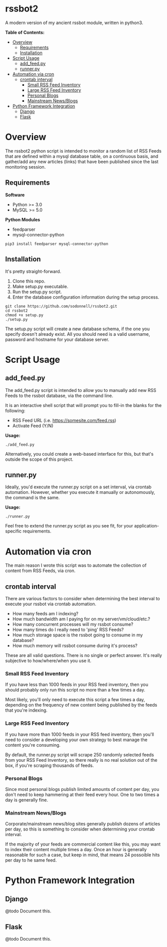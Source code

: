 # rssbot2 <!-- omit in toc -->

A modern version of my ancient rssbot module, written in python3.

**Table of Contents:**
- [Overview](#Overview)
  - [Requirements](#Requirements)
  - [Installation](#Installation)
- [Script Usage](#Script-Usage)
  - [add_feed.py](#addfeedpy)
  - [runner.py](#runnerpy)
- [Automation via cron](#Automation-via-cron)
  - [crontab interval](#crontab-interval)
    - [Small RSS Feed Inventory](#Small-RSS-Feed-Inventory)
    - [Large RSS Feed Inventory](#Large-RSS-Feed-Inventory)
    - [Personal Blogs](#Personal-Blogs)
    - [Mainstream News/Blogs](#Mainstream-NewsBlogs)
- [Python Framework Integration](#Python-Framework-Integration)
  - [Django](#Django)
  - [Flask](#Flask)

# Overview

The rssbot2 python script is intended to monitor a random list of RSS Feeds that are defined within a mysql database table, on a continuous basis, and gather/add any new articles (links) that have been published since the last monitoring session.

## Requirements

**Software**

* Python >= 3.0
* MySQL >= 5.0

**Python Modules**

* feedparser
* mysql-connector-python

```
pip3 install feedparser mysql-connector-python
```

## Installation

It's pretty straight-forward.

1) Clone this repo.
2) Make setup.py executable.
3) Run the setup.py script.
4) Enter the database configuration information during the setup process.

```
git clone https://github.com/sodonnell/rssbot2.git
cd rssbot2
chmod +x setup.py
./setup.py
```

The setup.py script will create a new database schema, if the one you specify doesn't already exist. All you should need is a valid username, password and hostname for your database server.

# Script Usage

## add_feed.py

The add_feed.py script is intended to allow you to manually add new RSS Feeds to the rssbot database, via the command line. 

It is an interactive shell script that will prompt you to fill-in the blanks for the following:

* RSS Feed URL (i.e. https://somesite.com/feed.rss)
* Activate Feed (Y/N)

**Usage:**

```
./add_feed.py
```

Alternatively, you could create a web-based interface for this, but that's outside the scope of this project.

## runner.py

Ideally, you'd execute the runner.py script on a set interval, via crontab automation. However, whether you execute it manually or autonomously, the command is the same. 

**Usage:**

```
./runner.py
```

Feel free to extend the runner.py script as you see fit, for your application-specific requirements.

# Automation via cron

The main reason I wrote this script was to automate the collection of content from RSS Feeds, via cron.

## crontab interval

There are various factors to consider when determining the best interval to execute your rssbot via crontab automation.

* How many feeds am I indexing?
* How much bandwidth am I paying for on my server/vm/cloud/etc.?
* How many concurrent processes will my rssbot consume?
* How many times do I really need to 'ping' RSS Feeds?
* How much storage space is the rssbot going to consume in my database?
* How much memory will rssbot consume during it's process?

These are all valid questions. There is no single or perfect answer. It's really subjective to how/where/when you use it.

### Small RSS Feed Inventory

If you have less than 1000 feeds in your RSS feed inventory, then you should probably only run this script no more than a few times a day. 

Most likely, you'll only need to execute this script a few times a day, depending on the frequency of new content being published by the feeds that you're indexing.

### Large RSS Feed Inventory

If you have more than 1000 feeds in your RSS feed inventory, then you'll need to consider a developing your own strategy to best manage the content you're consuming.

By default, the runner.py script will scrape 250 randomly selected feeds from your RSS Feed Inventory, so there really is no real solution out of the box, if you're scraping thousands of feeds.

### Personal Blogs

Since most personal blogs publish limited amounts of content per day, you don't need to keep hammering at their feed every hour. One to two times a day is generally fine.

### Mainstream News/Blogs

Corporate/mainstream news/blog sites generally publish dozens of articles per day, so this is something to consider when determining your crontab interval. 

If the majority of your feeds are commercial content like this, you may want to index their content multiple times a day. Once an hour is generally reasonable for such a case, but keep in mind, that means 24 possoible hits per day to he same feed.

# Python Framework Integration

## Django

@todo Document this.

## Flask

@todo Document this.
